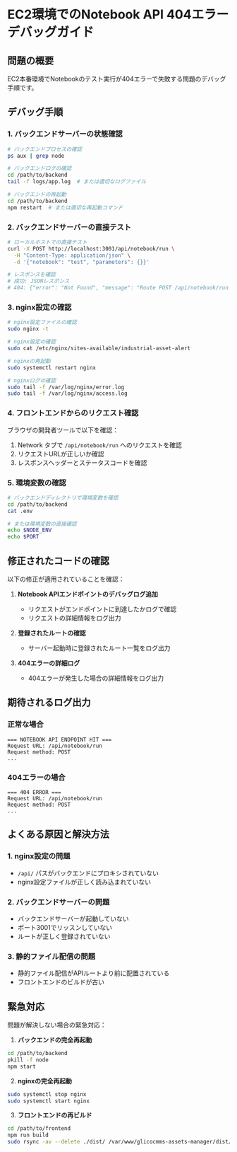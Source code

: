 # EC2環境でのNotebook API 404エラー デバッグガイド

## 問題の概要

EC2本番環境でNotebookのテスト実行が404エラーで失敗する問題のデバッグ手順です。

## デバッグ手順

### 1. バックエンドサーバーの状態確認

```bash
# バックエンドプロセスの確認
ps aux | grep node

# バックエンドログの確認
cd /path/to/backend
tail -f logs/app.log  # または適切なログファイル

# バックエンドの再起動
cd /path/to/backend
npm restart  # または適切な再起動コマンド
```

### 2. バックエンドサーバーの直接テスト

```bash
# ローカルホストでの直接テスト
curl -X POST http://localhost:3001/api/notebook/run \
  -H "Content-Type: application/json" \
  -d '{"notebook": "test", "parameters": {}}'

# レスポンスを確認
# 成功: JSONレスポンス
# 404: {"error": "Not Found", "message": "Route POST /api/notebook/run not found"}
```

### 3. nginx設定の確認

```bash
# nginx設定ファイルの確認
sudo nginx -t

# nginx設定の確認
sudo cat /etc/nginx/sites-available/industrial-asset-alert

# nginxの再起動
sudo systemctl restart nginx

# nginxログの確認
sudo tail -f /var/log/nginx/error.log
sudo tail -f /var/log/nginx/access.log
```

### 4. フロントエンドからのリクエスト確認

ブラウザの開発者ツールで以下を確認：

1. Network タブで `/api/notebook/run` へのリクエストを確認
2. リクエストURLが正しいか確認
3. レスポンスヘッダーとステータスコードを確認

### 5. 環境変数の確認

```bash
# バックエンドディレクトリで環境変数を確認
cd /path/to/backend
cat .env

# または環境変数の直接確認
echo $NODE_ENV
echo $PORT
```

## 修正されたコードの確認

以下の修正が適用されていることを確認：

1. **Notebook APIエンドポイントのデバッグログ追加**
   - リクエストがエンドポイントに到達したかログで確認
   - リクエストの詳細情報をログ出力

2. **登録されたルートの確認**
   - サーバー起動時に登録されたルート一覧をログ出力

3. **404エラーの詳細ログ**
   - 404エラーが発生した場合の詳細情報をログ出力

## 期待されるログ出力

### 正常な場合
```
=== NOTEBOOK API ENDPOINT HIT ===
Request URL: /api/notebook/run
Request method: POST
...
```

### 404エラーの場合
```
=== 404 ERROR ===
Request URL: /api/notebook/run
Request method: POST
...
```

## よくある原因と解決方法

### 1. nginx設定の問題
- `/api/` パスがバックエンドにプロキシされていない
- nginx設定ファイルが正しく読み込まれていない

### 2. バックエンドサーバーの問題
- バックエンドサーバーが起動していない
- ポート3001でリッスンしていない
- ルートが正しく登録されていない

### 3. 静的ファイル配信の問題
- 静的ファイル配信がAPIルートより前に配置されている
- フロントエンドのビルドが古い

## 緊急対応

問題が解決しない場合の緊急対応：

1. **バックエンドの完全再起動**
```bash
cd /path/to/backend
pkill -f node
npm start
```

2. **nginxの完全再起動**
```bash
sudo systemctl stop nginx
sudo systemctl start nginx
```

3. **フロントエンドの再ビルド**
```bash
cd /path/to/frontend
npm run build
sudo rsync -av --delete ./dist/ /var/www/glicocmms-assets-manager/dist/
```
